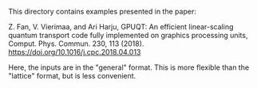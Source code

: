 This directory contains examples presented in the paper:

Z. Fan, V. Vierimaa, and Ari Harju, 
GPUQT: An efficient linear-scaling quantum transport code 
fully implemented on graphics processing units, 
Comput. Phys. Commun. 230, 113 (2018). 
https://doi.org/10.1016/j.cpc.2018.04.013

Here, the inputs are in the "general" format.
This is more flexible than the "lattice" format, but is less convenient.
